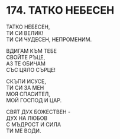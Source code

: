 # 174. ТАТКО НЕБЕСЕН  
  
ТАТКО НЕБЕСЕН,  
ТИ СИ ВЕЛИК!  
ТИ СИ ЧУДЕСЕН, НЕПРОМЕНИМ.  
  
ВДИГАМ КЪМ ТЕБЕ  
СВОЙТЕ РЪЦЕ,  
АЗ ТЕ ОБИЧАМ  
СЪС ЦЯЛО СЪРЦЕ!  
  
СКЪПИ ИСУСЕ,  
ТИ СИ ЗА МЕН  
МОЯ СПАСИТЕЛ,  
МОЙ ГОСПОД И ЦАР.  
  
СВЯТ ДУХ БОЖЕСТВЕН -  
ДУХ НА ЛЮБОВ  
С МЪДРОСТ И СИЛА  
ТИ МЕ ВОДИ.  


<DownloadsButton pdf="/pdf/174-tatko-nebesen.pdf" />

<DownloadChordsButton pdf="/chords/174-tatko-nebesen_akord.pdf"/>

